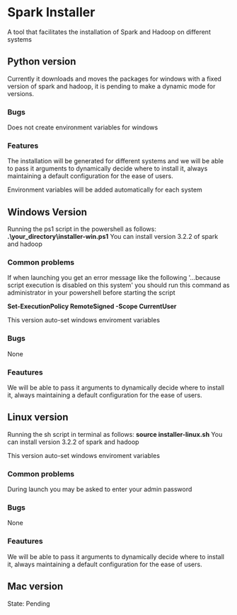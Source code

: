 
# Spark Installer

A tool that facilitates the installation of Spark and Hadoop on different systems

## Python version
Currently it downloads and moves the packages for windows with a fixed version of spark and hadoop, it is pending to make a dynamic mode for versions.

### Bugs
Does not create environment variables for windows

### Features
The installation will be generated for different systems and we will be able to pass it arguments to dynamically decide where to install it, always maintaining a default configuration for the ease of users.

Environment variables will be added automatically for each system

## Windows Version
Running the ps1 script in the powershell as follows:
**.\your_directory\installer-win.ps1**
You can install version 3.2.2 of spark and hadoop

### Common problems
If when launching you get an error message like the following '...because script execution is disabled on this system' you should run this command as administrator in your powershell before starting the script

**Set-ExecutionPolicy RemoteSigned -Scope CurrentUser**

This version auto-set windows enviroment variables
### Bugs 
None

### Feautures
We will be able to pass it arguments to dynamically decide where to install it, always maintaining a default configuration for the ease of users.

## Linux version
Running the sh script in terminal as follows:
**source installer-linux.sh**
You can install version 3.2.2 of spark and hadoop

This version auto-set windows enviroment variables

### Common problems
During launch you may be asked to enter your admin password

### Bugs 
None

### Feautures
We will be able to pass it arguments to dynamically decide where to install it, always maintaining a default configuration for the ease of users.

## Mac version
State: Pending

